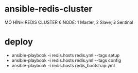 # ansible-redis-cluster
MÔ HÌNH REDIS CLUSTER 6 NODE: 1 Master, 2 Slave, 3 Sentinal
# deploy 
+ ansible-playbook -i redis.hosts redis.yml --tags setup
+ ansible-playbook -i redis.hosts redis.yml --tags config
+ ansible-playbook -i redis.hosts redis_bootstrap.yml

